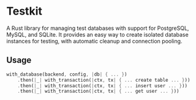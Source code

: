 # Testkit

A Rust library for managing test databases with support for PostgreSQL, MySQL, and SQLite. It provides an easy way to create isolated database instances for testing, with automatic cleanup and connection pooling.

## Usage

```rust
with_database(backend, config, |db| { ... })
    .then(|_| with_transaction(|ctx, tx| { ... create table ... }))
    .then(|_| with_transaction(|ctx, tx| { ... insert user ... }))
    .then(|_| with_transaction(|ctx, tx| { ... get user ... }))
```
